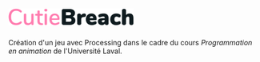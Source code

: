 <h1>
    <img alt="CutieBreach" width="250px" src="https://github.com/raphpare/CutieBreach/blob/master/CutiesBreach/data/images/logo-fonce.png?raw=true">
</h1>

Création d'un jeu avec Processing dans le cadre du cours *Programmation en animation* de l'Université Laval.
